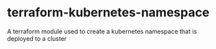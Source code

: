 # terraform-kubernetes-namespace
A terraform module used to create a kubernetes namespace that is deployed to a cluster
